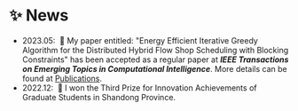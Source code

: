 <h1>✨ News</h1>
<ul>
    <li>2023.05: &nbsp;🎉 My paper entitled: "Energy Efficient Iterative Greedy Algorithm for the Distributed Hybrid Flow Shop Scheduling with Blocking Constraints" has been accepted as a regular paper at <em><strong>IEEE Transactions on Emerging Topics in Computational Intelligence</em></strong>. More details can be found at <a href="#TETCI">Publications</a>.</li>
    <li>2022.12: &nbsp;🎉 I won the Third Prize for Innovation Achievements of Graduate Students in Shandong Province. </li>
</ul>
